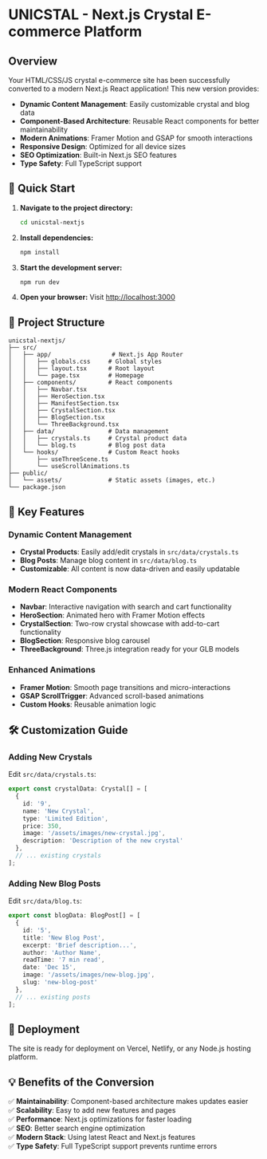 # UNICSTAL - Next.js Crystal E-commerce Platform

## Overview

Your HTML/CSS/JS crystal e-commerce site has been successfully converted to a modern Next.js React application! This new version provides:

- **Dynamic Content Management**: Easily customizable crystal and blog data
- **Component-Based Architecture**: Reusable React components for better maintainability
- **Modern Animations**: Framer Motion and GSAP for smooth interactions
- **Responsive Design**: Optimized for all device sizes
- **SEO Optimization**: Built-in Next.js SEO features
- **Type Safety**: Full TypeScript support

## 🚀 Quick Start

1. **Navigate to the project directory:**
   ```bash
   cd unicstal-nextjs
   ```

2. **Install dependencies:**
   ```bash
   npm install
   ```

3. **Start the development server:**
   ```bash
   npm run dev
   ```

4. **Open your browser:**
   Visit [http://localhost:3000](http://localhost:3000)

## 📁 Project Structure

```
unicstal-nextjs/
├── src/
│   ├── app/                 # Next.js App Router
│   │   ├── globals.css     # Global styles
│   │   ├── layout.tsx      # Root layout
│   │   └── page.tsx        # Homepage
│   ├── components/         # React components
│   │   ├── Navbar.tsx
│   │   ├── HeroSection.tsx
│   │   ├── ManifestSection.tsx
│   │   ├── CrystalSection.tsx
│   │   ├── BlogSection.tsx
│   │   └── ThreeBackground.tsx
│   ├── data/               # Data management
│   │   ├── crystals.ts     # Crystal product data
│   │   └── blog.ts         # Blog post data
│   └── hooks/              # Custom React hooks
│       ├── useThreeScene.ts
│       └── useScrollAnimations.ts
├── public/
│   └── assets/             # Static assets (images, etc.)
└── package.json
```

## 🎨 Key Features

### Dynamic Content Management
- **Crystal Products**: Easily add/edit crystals in `src/data/crystals.ts`
- **Blog Posts**: Manage blog content in `src/data/blog.ts`
- **Customizable**: All content is now data-driven and easily updatable

### Modern React Components
- **Navbar**: Interactive navigation with search and cart functionality
- **HeroSection**: Animated hero with Framer Motion effects
- **CrystalSection**: Two-row crystal showcase with add-to-cart functionality
- **BlogSection**: Responsive blog carousel
- **ThreeBackground**: Three.js integration ready for your GLB models

### Enhanced Animations
- **Framer Motion**: Smooth page transitions and micro-interactions
- **GSAP ScrollTrigger**: Advanced scroll-based animations
- **Custom Hooks**: Reusable animation logic

## 🛠 Customization Guide

### Adding New Crystals
Edit `src/data/crystals.ts`:

```typescript
export const crystalData: Crystal[] = [
  {
    id: '9',
    name: 'New Crystal',
    type: 'Limited Edition',
    price: 350,
    image: '/assets/images/new-crystal.jpg',
    description: 'Description of the new crystal'
  },
  // ... existing crystals
];
```

### Adding New Blog Posts
Edit `src/data/blog.ts`:

```typescript
export const blogData: BlogPost[] = [
  {
    id: '5',
    title: 'New Blog Post',
    excerpt: 'Brief description...',
    author: 'Author Name',
    readTime: '7 min read',
    date: 'Dec 15',
    image: '/assets/images/new-blog.jpg',
    slug: 'new-blog-post'
  },
  // ... existing posts
];
```

## 🚀 Deployment

The site is ready for deployment on Vercel, Netlify, or any Node.js hosting platform.

## 💡 Benefits of the Conversion

✅ **Maintainability**: Component-based architecture makes updates easier  
✅ **Scalability**: Easy to add new features and pages  
✅ **Performance**: Next.js optimizations for faster loading  
✅ **SEO**: Better search engine optimization  
✅ **Modern Stack**: Using latest React and Next.js features  
✅ **Type Safety**: Full TypeScript support prevents runtime errors

